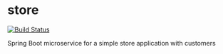 # store

[![Build Status](https://travis-ci.org/alankstewart/store.svg?branch=master)](https://travis-ci.org/alankstewart/store)

Spring Boot microservice for a simple store application with customers
